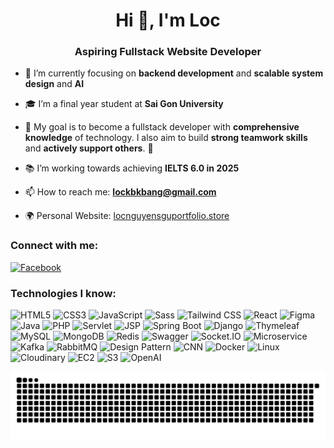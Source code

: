 <h1 align="center">Hi 👋, I'm Loc</h1>
<h3 align="center">Aspiring Fullstack Website Developer</h3>

- 🌱 I’m currently focusing on **backend development** and **scalable system design** and **AI**

- 🎓 I’m a final year student at **Sai Gon University**

- 🎯 My goal is to become a fullstack developer with **comprehensive knowledge** of technology. I also aim to build **strong teamwork skills** and **actively support others**. 🚀
  
- 📚 I’m working towards achieving **IELTS 6.0 in 2025**

- 📫 How to reach me: **lockbkbang@gmail.com**
- 🌍 Personal Website: [locnguyensguportfolio.store](https://locnguyensgu.github.io/nguyenhuuloc2k4/)  

<h3 align="left">Connect with me:</h3>
<p align="left">
  <a href="https://www.facebook.com/profile.php?id=100048582399397" target="_blank">
    <img src="https://img.shields.io/badge/Facebook-1877F2?style=for-the-badge&logo=facebook&logoColor=white" alt="Facebook" />
  </a>
</p>

<h3 align="left">Technologies I know:</h3>
<p align="left">
  <!-- Frontend cơ bản -->
  <img src="https://img.shields.io/badge/HTML5-E34F26?style=for-the-badge&logo=html5&logoColor=white" alt="HTML5" />
  <img src="https://img.shields.io/badge/CSS3-1572B6?style=for-the-badge&logo=css3&logoColor=white" alt="CSS3" />
  <img src="https://img.shields.io/badge/JavaScript-F7DF1E?style=for-the-badge&logo=javascript&logoColor=black" alt="JavaScript" />
  <img src="https://img.shields.io/badge/Sass-CC6699?style=for-the-badge&logo=sass&logoColor=white" alt="Sass" />
  <img src="https://img.shields.io/badge/Tailwind CSS-06B6D4?style=for-the-badge&logo=tailwindcss&logoColor=white" alt="Tailwind CSS" />
  <img src="https://img.shields.io/badge/React-61DAFB?style=for-the-badge&logo=react&logoColor=black" alt="React" />
  <img src="https://img.shields.io/badge/Figma-F24E1E?style=for-the-badge&logo=figma&logoColor=white" alt="Figma" />

  <!-- Backend cơ bản -->
  <img src="https://img.shields.io/badge/Java-007396?style=for-the-badge&logo=java&logoColor=white" alt="Java" />
  <img src="https://img.shields.io/badge/PHP-777BB4?style=for-the-badge&logo=php&logoColor=white" alt="PHP" />
  <img src="https://img.shields.io/badge/Servlet-3c99dc?style=for-the-badge&logo=java&logoColor=white" alt="Servlet" />
  <img src="https://img.shields.io/badge/JSP-007396?style=for-the-badge&logo=java&logoColor=white" alt="JSP" />
  <img src="https://img.shields.io/badge/Spring Boot-6DB33F?style=for-the-badge&logo=spring-boot&logoColor=white" alt="Spring Boot" />
  <img src="https://img.shields.io/badge/Django-092E20?style=for-the-badge&logo=django&logoColor=white" alt="Django" />
  <img src="https://img.shields.io/badge/Thymeleaf-005F0F?style=for-the-badge&logo=thymeleaf&logoColor=white" alt="Thymeleaf" />

  <!-- Database -->
  <img src="https://img.shields.io/badge/MySQL-4479A1?style=for-the-badge&logo=mysql&logoColor=white" alt="MySQL" />
  <img src="https://img.shields.io/badge/MongoDB-47A248?style=for-the-badge&logo=mongodb&logoColor=white" alt="MongoDB" />
  <img src="https://img.shields.io/badge/Redis-DC382D?style=for-the-badge&logo=redis&logoColor=white" alt="Redis" />

  <!-- API & Realtime -->
  <img src="https://img.shields.io/badge/Swagger-85EA2D?style=for-the-badge&logo=swagger&logoColor=black" alt="Swagger" />
  <img src="https://img.shields.io/badge/Socket.IO-010101?style=for-the-badge&logo=socket.io&logoColor=white" alt="Socket.IO" />

  <!-- Kiến trúc & nâng cao -->
  <img src="https://img.shields.io/badge/Microservice-FF9F1C?style=for-the-badge" alt="Microservice" />
  <img src="https://img.shields.io/badge/Kafka-231F20?style=for-the-badge&logo=apache-kafka&logoColor=white" alt="Kafka" />
  <img src="https://img.shields.io/badge/RabbitMQ-FF6600?style=for-the-badge&logo=rabbitmq&logoColor=white" alt="RabbitMQ" />
  <img src="https://img.shields.io/badge/Design Pattern-4A4A4A?style=for-the-badge" alt="Design Pattern" />

  <!-- Machine learning -->
  <img src="https://img.shields.io/badge/CNN-FF6F61?style=for-the-badge" alt="CNN" />

 <!-- Hạ tầng & môi trường -->
  <img src="https://img.shields.io/badge/Docker-2496ED?style=for-the-badge&logo=docker&logoColor=white" alt="Docker" />
  <img src="https://img.shields.io/badge/Linux-FCC624?style=for-the-badge&logo=linux&logoColor=black" alt="Linux" />
  <img src="https://img.shields.io/badge/Cloudinary-3448C5?style=for-the-badge&logo=cloudinary&logoColor=white" alt="Cloudinary" />
  <img src="https://img.shields.io/badge/AWS EC2-FF9900?style=for-the-badge&logo=amazon-ec2&logoColor=white" alt="EC2" />
  <img src="https://img.shields.io/badge/AWS S3-569A31?style=for-the-badge&logo=amazon-s3&logoColor=white" alt="S3" />
  <img src="https://img.shields.io/badge/OpenAI-412991?style=for-the-badge&logo=openai&logoColor=white" alt="OpenAI" />
</p>
<picture>
  <source media="(prefers-color-scheme: dark)" srcset="https://raw.githubusercontent.com/LocNguyenSGU/LocNguyenSGU/output/github-snake-dark.svg" />
  <source media="(prefers-color-scheme: light)" srcset="https://raw.githubusercontent.com/LocNguyenSGU/LocNguyenSGU/output/github-snake.svg" />
  <img alt="github-snake" src="https://raw.githubusercontent.com/LocNguyenSGU/LocNguyenSGU/output/github-snake.svg" />
</picture>
